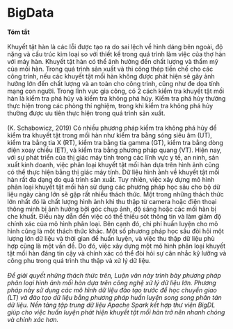 # BigData
**Tóm tắt**
  <br> <br>
  Khuyết tật hàn là các lỗi được tạo ra do sai lệch về hình dáng bên ngoài, độ nặng và cấu trúc kim loại so với thiết kế trong quá trình làm việc của thợ hàn với máy hàn. Khuyết tật hàn có thể ảnh hưởng đến chất lượng và thẩm mỹ của mối hàn. Trong quá trình sản xuất và thi công thép tiền chế cho các công trình, nếu các khuyết tật mối hàn không được phát hiện sẽ gây ảnh hưởng lớn đến chất lượng và an toàn cho công trình, cũng như đe dọa tính mạng con người. Trong lĩnh vực gia công, có 2 cách kiểm tra khuyết tật mối hàn là kiểm tra phá hủy và kiểm tra không phá hủy. Kiểm tra phá hủy thường thực hiện trong các phòng thí nghiệm, trong khi kiểm tra không phá hủy thường được ưu tiên thực hiện trong quá trình sản xuất.
<br> <br>
  (K. Schabowicz, 2019) Có nhiều phương pháp kiểm tra không phá hủy để kiểm tra khuyết tật trong mối hàn như kiểm tra bằng sóng siêu âm (UT), kiểm tra bằng tia X (RT), kiểm tra bằng tia gamma (GT), kiểm tra bằng dòng điện xoay chiều (ET), và kiểm tra bằng phương pháp quang (VT). Hiện nay, với sự phát triển của thị giác máy tính trong các lĩnh vực y tế, an ninh, sản xuất kinh doanh, việc phân loại khuyết tật mối hàn dựa trên hình ảnh cũng có thể thực hiện bằng thị giác máy tính.
Dữ liệu hình ảnh về khuyết tật mối hàn rất đa dạng do quá trình sản xuất. Tuy nhiên, việc xây dựng mô hình phân loại khuyết tật mối hàn sử dụng các phương pháp học sâu cho bộ dữ liệu ngày càng lớn sẽ gặp rất nhiều thách thức. Một trong những thách thức lớn nhất đó là chất lượng hình ảnh khi thu thập từ camera hoặc điện thoại thông minh bị ảnh hưởng bởi góc chụp ảnh, độ sáng hoặc các mối hàn bị che khuất. Điều này dẫn đến việc có thể thiếu sót thông tin và làm giảm độ chính xác của mô hình phân loại. Bên cạnh đó, chi phí huấn luyện cho mô hình cũng là một thách thức khác. Một số phương pháp học sâu đòi hỏi một lượng lớn dữ liệu và thời gian để huấn luyện, và việc thu thập dữ liệu phù hợp cũng là một vấn đề. Do đó, việc xây dựng một mô hình phân loại khuyết tật mối hàn đáng tin cậy và chính xác có thể đòi hỏi sự cân nhắc kỹ lưỡng và công phu trong quá trình thu thập và xử lý dữ liệu.
<br> <br>
  *Để giải quyết những thách thức trên, Luận văn này trình bày phương pháp phân loại hình ảnh mối hàn dựa trên công nghệ xử lý dữ liệu lớn. Phương pháp này sử dụng các mô hình dữ liệu đào tạo trước để học chuyển giao (LT) và đào tạo dữ liệu bằng phương pháp huấn luyện song song phân tán dữ liệu. Nền tảng tập trung dữ liệu Apache Spark kết hợp thư viện BigDL giúp cho việc huấn luyện phát hiện khuyết tật mối hàn trở nên nhanh chóng và chính xác hơn.*
